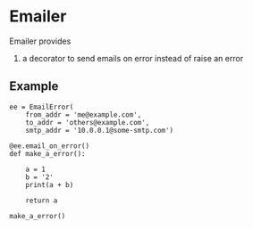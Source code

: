 # Emailer

Emailer provides

1. a decorator to send emails on error instead of raise an error

## Example

    

    ee = EmailError(
        from_addr = 'me@example.com',
        to_addr = 'others@example.com',
        smtp_addr = '10.0.0.1@some-smtp.com')

    @ee.email_on_error()
    def make_a_error():

        a = 1
        b = '2'
        print(a + b)

        return a

    make_a_error()

